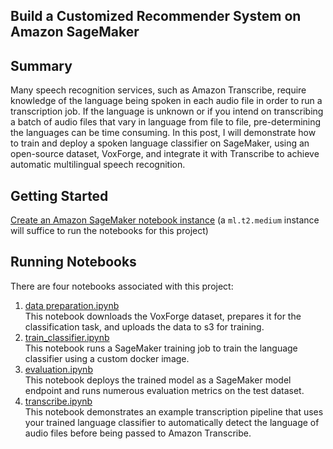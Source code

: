 ## Build a Customized Recommender System on Amazon SageMaker

## Summary 

Many speech recognition services, such as Amazon Transcribe, require knowledge of the language being spoken in each audio file in order to run a transcription job.  If the language is unknown or if you intend on transcribing a batch of audio files that vary in language from file to file, pre-determining the languages can be time consuming.  In this post, I will demonstrate how to train and deploy a spoken language classifier on SageMaker, using an open-source dataset, VoxForge, and integrate it with Transcribe to achieve automatic multilingual speech recognition.

## Getting Started

[Create an Amazon SageMaker notebook instance](https://docs.aws.amazon.com/sagemaker/latest/dg/howitworks-create-ws.html) (a `ml.t2.medium` instance will suffice to run the notebooks for this project)

## Running Notebooks

There are four notebooks associated with this project:  
1. [data preparation.ipynb](data_preparation.ipynb)  
This notebook downloads the VoxForge dataset, prepares it for the classification task, and uploads the data to s3 for training.
2. [train_classifier.ipynb](train_classifier.ipynb)  
This notebook runs a SageMaker training job to train the language classifier using a custom docker image.
3. [evaluation.ipynb](evaluation.ipynb)  
This notebook deploys the trained model as a SageMaker model endpoint and runs numerous evaluation metrics on the test dataset.
4. [transcribe.ipynb](transcribe.ipynb)  
This notebook demonstrates an example transcription pipeline that uses your trained language classifier to automatically detect the language of audio files before being passed to Amazon Transcribe.